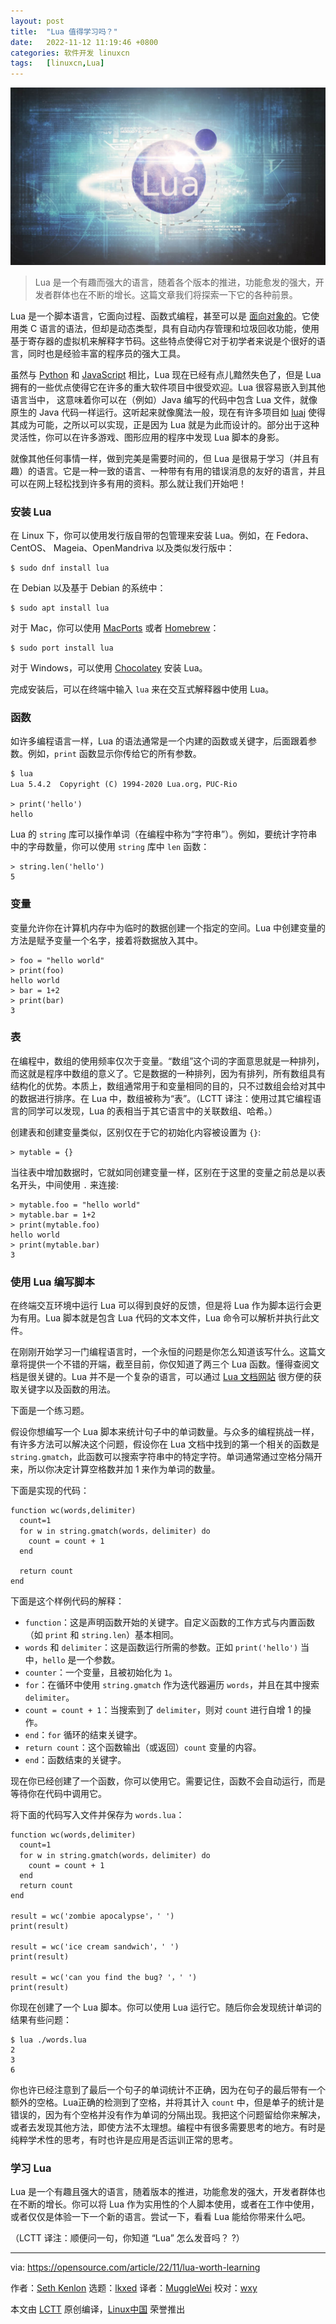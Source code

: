 ```yaml
---
layout: post
title:	"Lua 值得学习吗？"
date:	2022-11-12 11:19:46 +0800 
categories:	软件开发 linuxcn 
tags:	[linuxcn,Lua]
---
```



![](/Asserts/Images/album/202211/12/111937y0kior1oyf44tttt.jpg)



> 
> Lua 是一个有趣而强大的语言，随着各个版本的推进，功能愈发的强大，开发者群体也在不断的增长。这篇文章我们将探索一下它的各种前景。
> 
> 
> 


Lua 是一个脚本语言，它面向过程、函数式编程，甚至可以是 [面向对象的](https://opensource.com/article/22/10/object-oriented-lua%20)。它使用类 C 语言的语法，但却是动态类型，具有自动内存管理和垃圾回收功能，使用基于寄存器的虚拟机来解释字节码。这些特点使得它对于初学者来说是个很好的语言，同时也是经验丰富的程序员的强大工具。


虽然与 [Python](https://opensource.com/resources/python) 和 [JavaScript](https://opensource.com/article/22/9/javascript-glossary) 相比，Lua 现在已经有点儿黯然失色了，但是 Lua 拥有的一些优点使得它在许多的重大软件项目中很受欢迎。Lua 很容易嵌入到其他语言当中， 这意味着你可以在（例如）Java 编写的代码中包含 Lua 文件，就像原生的 Java 代码一样运行。这听起来就像魔法一般，现在有许多项目如 [luaj](https://github.com/luaj/luaj) 使得其成为可能，之所以可以实现，正是因为 Lua 就是为此而设计的。部分出于这种灵活性，你可以在许多游戏、图形应用的程序中发现 Lua 脚本的身影。


就像其他任何事情一样，做到完美是需要时间的，但 Lua 是很易于学习（并且有趣）的语言。它是一种一致的语言、一种带有有用的错误消息的友好的语言，并且可以在网上轻松找到许多有用的资料。那么就让我们开始吧！


### 安装 Lua


在 Linux 下，你可以使用发行版自带的包管理来安装 Lua。例如，在 Fedora、CentOS、 Mageia、OpenMandriva 以及类似发行版中：



```
$ sudo dnf install lua

```

在 Debian 以及基于 Debian 的系统中：



```
$ sudo apt install lua

```

对于 Mac，你可以使用 [MacPorts](https://opensource.com/article/20/11/macports) 或者 [Homebrew](https://opensource.com/article/20/6/homebrew-linux)：



```
$ sudo port install lua

```

对于 Windows，可以使用 [Chocolatey](https://opensource.com/article/20/3/chocolatey) 安装 Lua。


完成安装后，可以在终端中输入 `lua` 来在交互式解释器中使用 Lua。


### 函数


如许多编程语言一样，Lua 的语法通常是一个内建的函数或关键字，后面跟着参数。例如，`print` 函数显示你传给它的所有参数。



```
$ lua
Lua 5.4.2  Copyright (C) 1994-2020 Lua.org，PUC-Rio

> print('hello')
hello

```

Lua 的 `string` 库可以操作单词（在编程中称为“字符串”）。例如，要统计字符串中的字母数量，你可以使用 `string` 库中 `len` 函数：



```
> string.len('hello')
5

```

### 变量


变量允许你在计算机内存中为临时的数据创建一个指定的空间。Lua 中创建变量的方法是赋予变量一个名字，接着将数据放入其中。



```
> foo = "hello world"
> print(foo)
hello world
> bar = 1+2
> print(bar)
3

```

### 表


在编程中，数组的使用频率仅次于变量。“数组”这个词的字面意思就是一种排列，而这就是程序中数组的意义了。它是数据的一种排列，因为有排列，所有数组具有结构化的优势。本质上，数组通常用于和变量相同的目的，只不过数组会给对其中的数据进行排序。在 Lua 中，数组被称为“表”。（LCTT 译注：使用过其它编程语言的同学可以发现，Lua 的表相当于其它语言中的关联数组、哈希。）


创建表和创建变量类似，区别仅在于它的初始化内容被设置为 `{}`:



```
> mytable = {}

```

当往表中增加数据时，它就如同创建变量一样，区别在于这里的变量之前总是以表名开头，中间使用 `.` 来连接:



```
> mytable.foo = "hello world"
> mytable.bar = 1+2
> print(mytable.foo)
hello world
> print(mytable.bar)
3

```

### 使用 Lua 编写脚本


在终端交互环境中运行 Lua 可以得到良好的反馈，但是将 Lua 作为脚本运行会更为有用。Lua 脚本就是包含 Lua 代码的文本文件，Lua 命令可以解析并执行此文件。


在刚刚开始学习一门编程语言时，一个永恒的问题是你怎么知道该写什么。这篇文章将提供一个不错的开端，截至目前，你仅知道了两三个 Lua 函数。懂得查阅文档是很关键的。Lua 并不是一个复杂的语言，可以通过 [Lua 文档网站](http://www.lua.org/docs.html) 很方便的获取关键字以及函数的用法。


下面是一个练习题。


假设你想编写一个 Lua 脚本来统计句子中的单词数量。与众多的编程挑战一样，有许多方法可以解决这个问题，假设你在 Lua 文档中找到的第一个相关的函数是 `string.gmatch`，此函数可以搜索字符串中的特定字符。单词通常通过空格分隔开来，所以你决定计算空格数并加 1 来作为单词的数量。


下面是实现的代码：



```
function wc(words,delimiter)
  count=1
  for w in string.gmatch(words，delimiter) do
    count = count + 1
  end

  return count
end

```

下面是这个样例代码的解释：


* `function`：这是声明函数开始的关键字。自定义函数的工作方式与内置函数（如 `print` 和 `string.len`）基本相同。
* `words` 和 `delimiter`：这是函数运行所需的参数。正如 `print('hello')` 当中，`hello` 是一个参数。
* `counter`：一个变量，且被初始化为 `1`。
* `for`：在循环中使用 `string.gmatch` 作为迭代器遍历 `words`，并且在其中搜索`delimiter`。
* `count = count + 1`：当搜索到了 `delimiter`，则对 `count` 进行自增 1 的操作。
* `end`：`for` 循环的结束关键字。
* `return count`：这个函数输出（或返回）`count` 变量的内容。
* `end`：函数结束的关键字。


现在你已经创建了一个函数，你可以使用它。需要记住，函数不会自动运行，而是等待你在代码中调用它。


将下面的代码写入文件并保存为 `words.lua`：



```
function wc(words,delimiter)
  count=1
  for w in string.gmatch(words，delimiter) do
    count = count + 1
  end
  return count
end

result = wc('zombie apocalypse'，' ')
print(result)

result = wc('ice cream sandwich'，' ')
print(result)

result = wc('can you find the bug? '，' ')
print(result)

```

你现在创建了一个 Lua 脚本。你可以使用 Lua 运行它。随后你会发现统计单词的结果有些问题：



```
$ lua ./words.lua
2
3
6

```

你也许已经注意到了最后一个句子的单词统计不正确，因为在句子的最后带有一个额外的空格。Lua正确的检测到了空格，并将其计入 `count` 中，但是单子的统计是错误的，因为有个空格并没有作为单词的分隔出现。我把这个问题留给你来解决，或者去发现其他方法，即使方法不太理想。编程中有很多需要思考的地方。有时是纯粹学术性的思考，有时也许是应用是否运训正常的思考。


### 学习 Lua


Lua 是一个有趣且强大的语言，随着版本的推进，功能愈发的强大，开发者群体也在不断的增长。你可以将 Lua 作为实用性的个人脚本使用，或者在工作中使用，或者仅仅是体验一下一个新的语言。尝试一下，看看 Lua 能给你带来什么吧。


（LCTT 译注：顺便问一句，你知道 “Lua” 怎么发音吗？ ?）




---


via: <https://opensource.com/article/22/11/lua-worth-learning>


作者：[Seth Kenlon](https://opensource.com/users/seth) 选题：[lkxed](https://github.com/lkxed) 译者：[MuggleWei](https://github.com/MuggleWei) 校对：[wxy](https://github.com/wxy)


本文由 [LCTT](https://github.com/LCTT/TranslateProject) 原创编译，[Linux中国](https://linux.cn/) 荣誉推出
